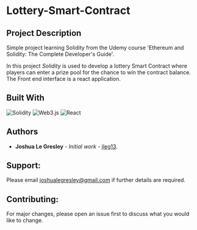 # Lottery-Smart-Contract

## Project Description
Simple project learning Solidity from the Udemy course 'Ethereum and Solidity: The Complete Developer's Guide'.

In this project *Solidity* is used to develop a lottery Smart Contract where players can enter a prize pool for the chance to win the contract balance.
The Front end interface is a react application.


## Built With

![Solidity](https://img.shields.io/badge/Solidity-%23363636.svg?style=for-the-badge&logo=solidity&logoColor=white)
![Web3.js](https://img.shields.io/badge/web3.js-F16822?style=for-the-badge&logo=web3.js&logoColor=white)
![React](https://img.shields.io/badge/react-%2320232a.svg?style=for-the-badge&logo=react&logoColor=%2361DAFB)

## Authors

* **Joshua Le Gresley** - *Initial work* - [jleg13](https://https://github.com/jleg13).

## Support:
Please email joshualegresley@gmail.com if further details are required.

## Contributing:
For major changes, please open an issue first to discuss what you would like to change.
